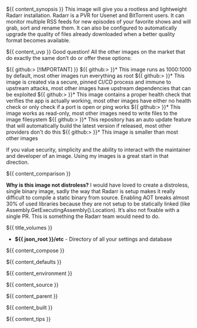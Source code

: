${{ content_synopsis }} This image will give you a rootless and lightweight Radarr installation. Radarr is a PVR for Usenet and BitTorrent users. It can monitor multiple RSS feeds for new episodes of your favorite shows and will grab, sort and rename them. It can also be configured to automatically upgrade the quality of files already downloaded when a better quality format becomes available.

${{ content_uvp }} Good question! All the other images on the market that do exactly the same don’t do or offer these options:

${{ github:> [!IMPORTANT] }}
${{ github:> }}* This image runs as 1000:1000 by default, most other images run everything as root
${{ github:> }}* This image is created via a secure, pinned CI/CD process and immune to upstream attacks, most other images have upstream dependencies that can be exploited
${{ github:> }}* This image contains a proper health check that verifies the app is actually working, most other images have either no health check or only check if a port is open or ping works
${{ github:> }}* This image works as read-only, most other images need to write files to the image filesystem
${{ github:> }}* This repository has an auto update feature that will automatically build the latest version if released, most other providers don't do this
${{ github:> }}* This image is smaller than most other images

If you value security, simplicity and the ability to interact with the maintainer and developer of an image. Using my images is a great start in that direction.

${{ content_comparison }}

**Why is this image not distroless?** I would have loved to create a distroless, single binary image, sadly the way that Radarr is setup makes it really difficult to compile a static binary from source. Enabling AOT breaks almost 30% of used libraries because they are not setup to be statically linked (like Assembly.GetExecutingAssembly().Location). It’s also not fixable with a single PR. This is something the Radarr team would need to do.

${{ title_volumes }}
* **${{ json_root }}/etc** - Directory of all your settings and database

${{ content_compose }}

${{ content_defaults }}

${{ content_environment }}

${{ content_source }}

${{ content_parent }}

${{ content_built }}

${{ content_tips }}